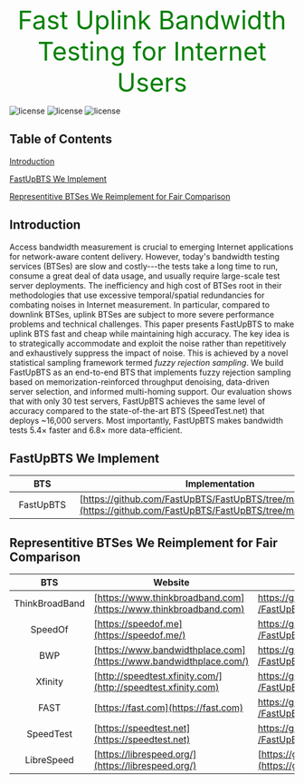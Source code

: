 <head>
    <script src="https://cdn.mathjax.org/mathjax/latest/MathJax.js?config=TeX-AMS-MML_HTMLorMML" type="text/javascript"></script>
    <script type="text/x-mathjax-config">
        MathJax.Hub.Config({
            tex2jax: {
            skipTags: ['script', 'noscript', 'style', 'textarea', 'pre'],
            inlineMath: [['$','$']]
            }
        });
    </script>
</head>
<br />
<center style="font-size:45px;color:green;"> Fast Uplink Bandwidth Testing for Internet Users </center>

![license](https://img.shields.io/badge/platform-web-green "Web")
![license](https://img.shields.io/badge/Version-Beta-yellow "Version")
![license](https://img.shields.io/badge/Licence-Apache%202.0-blue.svg "Apache")

## Table of Contents
[Introduction](#introduction)

[FastUpBTS We Implement](#fastupbts-we-implement)

[Representitive BTSes We Reimplement for Fair Comparison](#representitive-btses-we-reimplement-for-fair-comparison)

## Introduction
Access bandwidth measurement is crucial to emerging Internet applications for network-aware content delivery.
However, today's bandwidth testing services (BTSes) are slow and costly---the tests take a long time to run, consume a great deal of data usage, and usually require large-scale test server deployments.
The inefficiency and high cost of BTSes root in their methodologies that use excessive temporal/spatial redundancies for combating noises in Internet measurement.
In particular, compared to downlink BTSes, uplink BTSes are subject to more severe performance problems and technical challenges.
This paper presents FastUpBTS to make uplink BTS fast and cheap while maintaining high accuracy.
The key idea is to strategically accommodate and exploit the noise rather than repetitively and exhaustively suppress the impact of noise.
This is achieved by a novel statistical sampling framework termed *fuzzy rejection sampling*.
We build FastUpBTS as an end-to-end BTS that implements fuzzy rejection sampling based on memorization-reinforced throughput denoising, data-driven server selection, and informed multi-homing support.
Our evaluation shows that with only 30 test servers, FastUpBTS achieves the same level of accuracy compared to the state-of-the-art BTS (SpeedTest.net) that deploys ~16,000 servers.
Most importantly, FastUpBTS makes bandwidth tests 5.4$\times$ faster and 6.8$\times$ more data-efficient.

## FastUpBTS We Implement


<style>
table th:nth-of-type(1) {
    width: 100px;
    max-width:100px;
    min-width:100px;
}
</style>

|BTS|Implementation|
|:----:|------|
|FastUpBTS|[https://github.com/FastUpBTS/FastUpBTS/tree/main/FastUpBTS](https://github.com/FastUpBTS/FastUpBTS/tree/main/FastUpBTS)|

## Representitive BTSes We Reimplement for Fair Comparison
<style>
table th:first-of-type {
    width: 20%;
}
table th:nth-of-type(2) {
    width: 40%;
}
table th:nth-of-type(3) {
    width: 40%;
}
</style>
|BTS|Website|Implementation|
|:----:|------|------|
|ThinkBroadBand|[https://www.thinkbroadband.com](https://www.thinkbroadband.com)|[https://github.com/FastUpBTS<br>/FastUpBTS/tree/main/TBB](https://github.com/FastUpBTS/FastUpBTS/tree/main/TBB)|
|SpeedOf|[https://speedof.me](https://speedof.me/)|[https://github.com/FastUpBTS<br>/FastUpBTS/tree/main/SpeedOf.me](https://github.com/FastUpBTS/FastUpBTS/tree/main/SpeedOf.me)|
|BWP|[https://www.bandwidthplace.com](https://www.bandwidthplace.com/)|[https://github.com/FastUpBTS<br>/FastUpBTS/tree/main/BWP](https://github.com/FastUpBTS/FastUpBTS/tree/main/BWP)|
|Xfinity|[http://speedtest.xfinity.com/](http://speedtest.xfinity.com)|[https://github.com/FastUpBTS<br>/FastUpBTS/tree/main/XFinity](https://github.com/FastUpBTS/FastUpBTS/tree/main/XFinity)|
|FAST|[https://fast.com](https://fast.com)|[https://github.com/FastUpBTS<br>/FastUpBTS/tree/main/FAST.com](https://github.com/FastUpBTS/FastUpBTS/tree/main/FAST.com)|
|SpeedTest|[https://speedtest.net](https://speedtest.net)|[https://github.com/FastUpBTS<br>/FastUpBTS/tree/main/SpeedTest.net](https://github.com/FastUpBTS/FastUpBTS/tree/main/SpeedTest.net)|
|LibreSpeed|[https://librespeed.org/](https://librespeed.org/)|[https://github.com/librespeed/speedtest](https://github.com/librespeed/speedtest)|